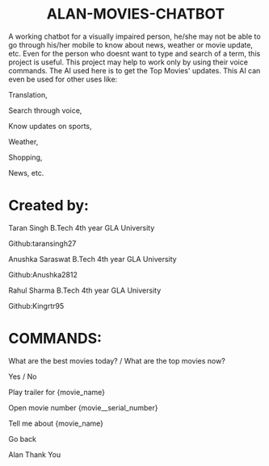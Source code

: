 <h1 align="center">ALAN-MOVIES-CHATBOT</h1>
A working chatbot for a visually impaired person, he/she may not be able to go through his/her mobile to know about news, weather or movie update, etc. Even for the person who doesnt want to type and search of a term, this project is useful. This project may help to work only by using their voice commands. The AI used here is to get the Top Movies' updates. This AI can even be used for other uses like:

Translation,

Search through voice,

Know updates on sports,

Weather,

Shopping,

News, etc.

# Created by:

Taran Singh B.Tech 4th year GLA University

Github:taransingh27

Anushka Saraswat B.Tech 4th year GLA University

Github:Anushka2812

Rahul Sharma B.Tech 4th year GLA University 

Github:Kingrtr95

# COMMANDS:

What are the best movies today? / What are the top movies now?

Yes / No

Play trailer for {movie_name}

Open movie number {movie__serial_number}

Tell me about {movie_name}

Go back

Alan Thank You
